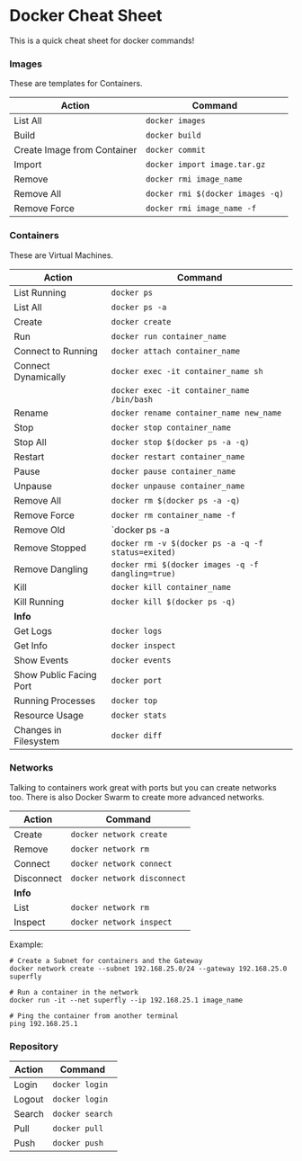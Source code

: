 # Docker Cheat Sheet
This is a quick cheat sheet for docker commands!

### Images
These are templates for Containers.

| Action | Command |
|--------|---------|
| List All | `docker images` | 
| Build | `docker build` |
| Create Image from Container | `docker commit` |
| Import | `docker import image.tar.gz` |
| Remove | `docker rmi image_name` |
| Remove All | `docker rmi $(docker images -q)` |
| Remove Force | `docker rmi image_name -f` |

### Containers
These are Virtual Machines.

| Action | Command |
|--------|---------|
| List Running | `docker ps` |
| List All | `docker ps -a` |
| Create | `docker create` |
| Run | `docker run container_name` |
| Connect to Running | `docker attach container_name` |
| Connect Dynamically | `docker exec -it container_name sh` |
| | `docker exec -it container_name /bin/bash` |
| Rename | `docker rename container_name new_name` |
| Stop | `docker stop container_name` |
| Stop All | `docker stop $(docker ps -a -q)` |
| Restart | `docker restart container_name` |
| Pause | `docker pause container_name` |
| Unpause | `docker unpause container_name` |
| Remove All | `docker rm $(docker ps -a -q)` |
| Remove Force | `docker rm container_name -f` |
| Remove Old | `docker ps -a | grep 'weeks ago' | awk '{print $1}' | xargs docker rm` |
| Remove Stopped | `docker rm -v $(docker ps -a -q -f status=exited)` |
| Remove Dangling | `docker rmi $(docker images -q -f dangling=true)` |
| Kill | `docker kill container_name` |
| Kill Running | `docker kill $(docker ps -q)` |
| **Info** | |
| Get Logs | `docker logs` |
| Get Info | `docker inspect` |
| Show Events | `docker events` |
| Show Public Facing Port | `docker port` |
| Running Processes | `docker top` |
| Resource Usage | `docker stats` |
| Changes in Filesystem | `docker diff` |

### Networks
Talking to containers work great with ports but you can create networks too. There is also Docker Swarm to create more advanced networks.

| Action | Command |
|--------|---------|
| Create | `docker network create` |
| Remove | `docker network rm` |
| Connect | `docker network connect` |
| Disconnect | `docker network disconnect` |
| **Info** | |
| List | `docker network rm` |
| Inspect | `docker network inspect` |

Example:
```
# Create a Subnet for containers and the Gateway
docker network create --subnet 192.168.25.0/24 --gateway 192.168.25.0 superfly

# Run a container in the network
docker run -it --net superfly --ip 192.168.25.1 image_name

# Ping the container from another terminal
ping 192.168.25.1
```

### Repository
| Action | Command |
|--------|---------|
| Login | `docker login` |
| Logout | `docker login` |
| Search | `docker search` |
| Pull | `docker pull` |
| Push | `docker push` |
